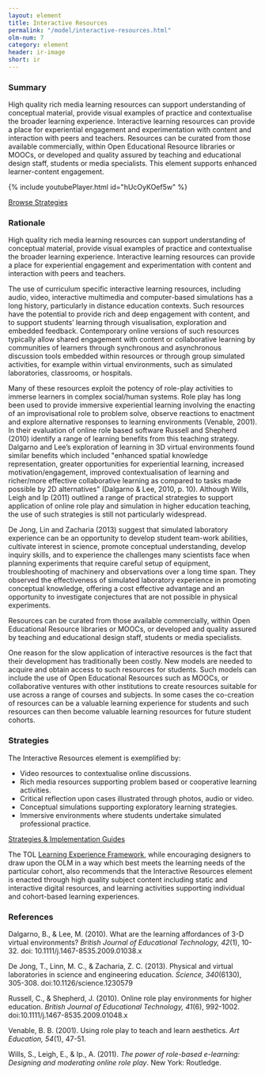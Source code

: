 ```yaml
---
layout: element
title: Interactive Resources
permalink: "/model/interactive-resources.html"
olm-num: 7
category: element
header: ir-image
short: ir
---
```


### Summary

High quality rich media learning resources can support understanding of conceptual material, provide visual examples of practice and contextualise the broader learning experience. Interactive learning resources can provide a place for experiential engagement and experimentation with content and interaction with peers and teachers. Resources can be curated from those available commercially, within Open Educational Resource libraries or MOOCs, or developed and quality assured by teaching and educational design staff, students or media specialists. This element supports enhanced learner-content engagement.

{% include youtubePlayer.html id="hUcOyKOef5w" %}

<div class="extra-top-padding row-flex row-center">
<a href="{{ site.baseurl }}/tags/IR.html" class="button pink-bg">Browse Strategies</a>
</div>

### Rationale

High quality rich media learning resources can support understanding of conceptual material, provide visual examples of practice and contextualise the broader learning experience. Interactive learning resources can provide a place for experiential engagement and experimentation with content and interaction with peers and teachers.

The use of curriculum specific interactive learning resources, including audio, video, interactive multimedia and computer-based simulations has a long history, particularly in distance education contexts. Such resources have the potential to provide rich and deep engagement with content, and to support students’ learning through visualisation, exploration and embedded feedback. Contemporary online versions of such resources typically allow shared engagement with content or collaborative learning by communities of learners through synchronous and asynchronous discussion tools embedded within resources or through group simulated activities, for example within virtual environments, such as simulated laboratories, classrooms, or hospitals.

Many of these resources exploit the potency of role-play activities to immerse learners in complex social/human systems. Role play has long been used to provide immersive experiential learning involving the enacting of an improvisational role to problem solve, observe reactions to enactment and explore alternative responses to learning environments (Venable, 2001). In their evaluation of online role based software Russell and Shepherd (2010) identify a range of learning benefits from this teaching strategy. Dalgarno and Lee’s exploration of learning in 3D virtual environments found similar benefits which included "enhanced spatial knowledge representation, greater opportunities for experiential learning, increased motivation/engagement, improved contextualisation of learning and richer/more effective collaborative learning as compared to tasks made possible by 2D alternatives" (Dalgarno & Lee, 2010, p. 10). Although Wills, Leigh and Ip (2011) outlined a range of practical strategies to support application of online role play and simulation in higher education teaching, the use of such strategies is still not particularly widespread.

De Jong, Lin and Zacharia (2013) suggest that simulated laboratory experience can be an opportunity to develop student team-work abilities, cultivate interest in science, promote conceptual understanding, develop inquiry skills, and to experience the challenges many scientists face when planning experiments that require careful setup of equipment, troubleshooting of machinery and observations over a long time span. They observed the effectiveness of simulated laboratory experience in promoting conceptual knowledge, offering a cost effective advantage and an opportunity to investigate conjectures that are not possible in physical experiments.

Resources can be curated from those available commercially, within Open Educational Resource libraries or MOOCs, or developed and quality assured by teaching and educational design staff, students or media specialists.

One reason for the slow application of interactive resources is the fact that their development has traditionally been costly. New models are needed to acquire and obtain access to such resources for students. Such models can include the use of Open Educational Resources such as MOOCs, or collaborative ventures with other institutions to create resources suitable for use across a range of courses and subjects. In some cases the co-creation of resources can be a valuable learning experience for students and such resources can then become valuable learning resources for future student cohorts.

### <a name="IR-strategies"></a>Strategies

The Interactive Resources element is exemplified by:

- Video resources to contextualise online discussions.
- Rich media resources supporting problem based or cooperative learning activities.
- Critical reflection upon cases illustrated through photos, audio or video.
- Conceptual simulations supporting exploratory learning strategies.
- Immersive environments where students undertake simulated professional practice.

<div class="extra-padding row-flex row-center">
<a href="{{ site.baseurl }}/tags/IR.html" class="button pink-bg">Strategies & Implementation Guides</a>
</div>

The TOL [Learning Experience Framework](https://www.csu.edu.au/unistats/university-strategy/documents/TOL-LEF_11April2018.pdf), while encouraging designers to draw upon the OLM in a way which best meets the learning needs of the particular cohort, also recommends that the Interactive Resources element is enacted through high quality subject content including static and interactive digital resources, and learning activities supporting individual and cohort-based learning experiences.

<!-- **Resources to contextualise online discussions** - Use of video resources to contextualise an online discussion activity in a professional or community context;

**Resources to support problem based learning** - Rich media resources supporting problem based or cooperative learning activities.

**Critical reflection upon illustrated cases** - Critical reflection upon cases illustrated through photos, audio or video.

**Exploration through conceptual simulations** - Simulations and adaptive learning resources that use high fidelity media to illustrate key ideas and require students to interactively demonstrate their understanding of concepts, [Simulations & Exploratory Learning]({{ site.baseurl }}/strategies/simulations.html)

**Immersive practice environments** - Online simulations and immersive environments incorporating rich media resources where students respond to professional scenarios, explain their decisions, and are provided with adaptive support and resources to support ongoing learning, -->

### References

<div class="apa-ref" markdown="1">

Dalgarno, B., & Lee, M. (2010). What are the learning affordances of 3-D virtual environments? *British Journal of Educational Technology, 42*(1), 10-32. doi: 10.1111/j.1467-8535.2009.01038.x

De Jong, T., Linn, M. C., & Zacharia, Z. C. (2013). Physical and virtual laboratories in science and engineering education. *Science, 340*(6130), 305-308. doi:10.1126/science.1230579

Russell, C., & Shepherd, J. (2010). Online role play environments for higher education. *British Journal of Educational Technology, 41*(6), 992-1002. doi:10.1111/j.1467-8535.2009.01048.x

Venable, B. B. (2001). Using role play to teach and learn aesthetics. *Art Education, 54*(1), 47-51.

Wills, S., Leigh, E., & Ip., A. (2011). *The power of role-based e-learning: Designing and moderating online role play*. New York: Routledge.

</div>
